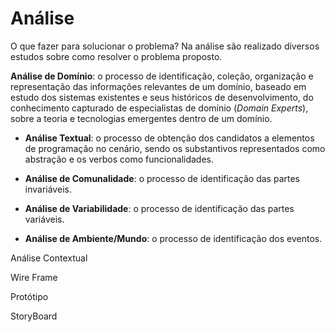 # Análise

O que fazer para solucionar o problema? Na análise são realizado diversos estudos sobre como resolver o problema proposto.

**Análise de Domínio**: o processo de identificação, coleção, organização e representação das informações relevantes de um domínio, baseado em estudo dos sistemas existentes e seus históricos de desenvolvimento, do conhecimento capturado de especialistas de domínio \(_Domain Experts_\), sobre a teoria e tecnologias emergentes dentro de um domínio.

* **Análise Textual**: o processo de obtenção dos candidatos a elementos de programação no cenário, sendo os substantivos representados como abstração e os verbos como funcionalidades.

* **Análise de Comunalidade**: o processo de identificação das partes invariáveis.

* **Análise de Variabilidade**: o processo de identificação das partes variáveis.

* **Análise de Ambiente/Mundo**: o processo de identificação dos eventos.

Análise Contextual

Wire Frame

Protótipo

StoryBoard

